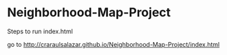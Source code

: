 # Neighborhood-Map-Project

Steps to run index.html

go to http://craraulsalazar.github.io/Neighborhood-Map-Project/index.html


